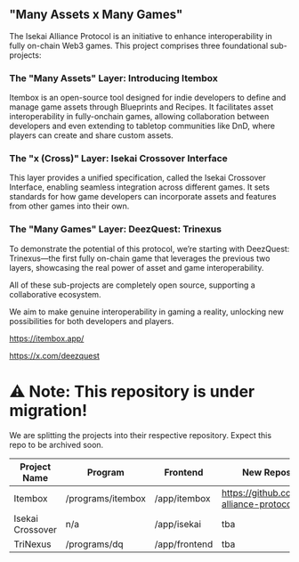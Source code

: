 ## "Many Assets x Many Games"

The Isekai Alliance Protocol is an initiative to enhance interoperability in fully on-chain Web3 games. This project comprises three foundational sub-projects:

### The "Many Assets" Layer: Introducing Itembox

Itembox is an open-source tool designed for indie developers to define and manage game assets through Blueprints and Recipes.
It facilitates asset interoperability in fully-onchain games, allowing collaboration between developers and even extending to tabletop communities like DnD, where players can create and share custom assets.

### The "x (Cross)" Layer: Isekai Crossover Interface

This layer provides a unified specification, called the Isekai Crossover Interface, enabling seamless integration across different games. It sets standards for how game developers can incorporate assets and features from other games into their own.

### The "Many Games" Layer: DeezQuest: Trinexus

To demonstrate the potential of this protocol, we’re starting with DeezQuest: Trinexus—the first fully on-chain game that leverages the previous two layers, showcasing the real power of asset and game interoperability.

All of these sub-projects are completely open source, supporting a collaborative ecosystem.

We aim to make genuine interoperability in gaming a reality, unlocking new possibilities for both developers and players.

https://itembox.app/

https://x.com/deezquest

# ⚠️ Note: This repository is under migration!

We are splitting the projects into their respective repository. Expect this repo to be archived soon.

| Project Name     | Program           | Frontend      | New Repository                                      |
| ---------------- | ----------------- | ------------- | --------------------------------------------------- |
| Itembox          | /programs/itembox | /app/itembox  | https://github.com/isekai-alliance-protocol/itembox |
| Isekai Crossover | n/a               | /app/isekai   | tba                                                 |
| TriNexus         | /programs/dq      | /app/frontend | tba                                                 |
